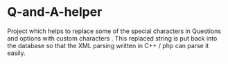 # Q-and-A-helper
Project which helps to replace some of the special characters in Questions and options with custom characters . This replaced string is put back into the database so that the XML parsing written in C++ / php can parse it easily.
